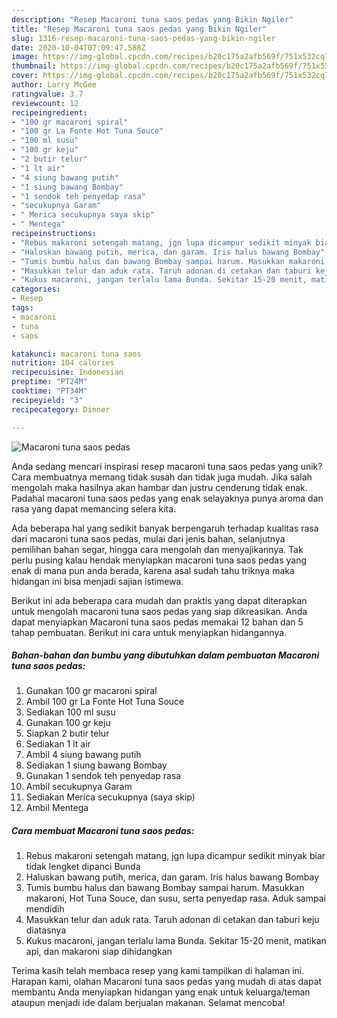 ```yaml
---
description: "Resep Macaroni tuna saos pedas yang Bikin Ngiler"
title: "Resep Macaroni tuna saos pedas yang Bikin Ngiler"
slug: 1316-resep-macaroni-tuna-saos-pedas-yang-bikin-ngiler
date: 2020-10-04T07:09:47.588Z
image: https://img-global.cpcdn.com/recipes/b20c175a2afb569f/751x532cq70/macaroni-tuna-saos-pedas-foto-resep-utama.jpg
thumbnail: https://img-global.cpcdn.com/recipes/b20c175a2afb569f/751x532cq70/macaroni-tuna-saos-pedas-foto-resep-utama.jpg
cover: https://img-global.cpcdn.com/recipes/b20c175a2afb569f/751x532cq70/macaroni-tuna-saos-pedas-foto-resep-utama.jpg
author: Larry McGee
ratingvalue: 3.7
reviewcount: 12
recipeingredient:
- "100 gr macaroni spiral"
- "100 gr La Fonte Hot Tuna Souce"
- "100 ml susu"
- "100 gr keju"
- "2 butir telur"
- "1 lt air"
- "4 siung bawang putih"
- "1 siung bawang Bombay"
- "1 sendok teh penyedap rasa"
- "secukupnya Garam"
- " Merica secukupnya saya skip"
- " Mentega"
recipeinstructions:
- "Rebus makaroni setengah matang, jgn lupa dicampur sedikit minyak biar tidak lengket dipanci Bunda"
- "Haluskan bawang putih, merica, dan garam. Iris halus bawang Bombay"
- "Tumis bumbu halus dan bawang Bombay sampai harum. Masukkan makaroni, Hot Tuna Souce, dan susu, serta penyedap rasa. Aduk sampai mendidih"
- "Masukkan telur dan aduk rata. Taruh adonan di cetakan dan taburi keju diatasnya"
- "Kukus macaroni, jangan terlalu lama Bunda. Sekitar 15-20 menit, matikan api, dan makaroni siap dihidangkan"
categories:
- Resep
tags:
- macaroni
- tuna
- saos

katakunci: macaroni tuna saos 
nutrition: 104 calories
recipecuisine: Indonesian
preptime: "PT24M"
cooktime: "PT34M"
recipeyield: "3"
recipecategory: Dinner

---
```



![Macaroni tuna saos pedas](https://img-global.cpcdn.com/recipes/b20c175a2afb569f/751x532cq70/macaroni-tuna-saos-pedas-foto-resep-utama.jpg)

Anda sedang mencari inspirasi resep macaroni tuna saos pedas yang unik? Cara membuatnya memang tidak susah dan tidak juga mudah. Jika salah mengolah maka hasilnya akan hambar dan justru cenderung tidak enak. Padahal macaroni tuna saos pedas yang enak selayaknya punya aroma dan rasa yang dapat memancing selera kita.

Ada beberapa hal yang sedikit banyak berpengaruh terhadap kualitas rasa dari macaroni tuna saos pedas, mulai dari jenis bahan, selanjutnya pemilihan bahan segar, hingga cara mengolah dan menyajikannya. Tak perlu pusing kalau hendak menyiapkan macaroni tuna saos pedas yang enak di mana pun anda berada, karena asal sudah tahu triknya maka hidangan ini bisa menjadi sajian istimewa.




Berikut ini ada beberapa cara mudah dan praktis yang dapat diterapkan untuk mengolah macaroni tuna saos pedas yang siap dikreasikan. Anda dapat menyiapkan Macaroni tuna saos pedas memakai 12 bahan dan 5 tahap pembuatan. Berikut ini cara untuk menyiapkan hidangannya.

<!--inarticleads1-->

##### Bahan-bahan dan bumbu yang dibutuhkan dalam pembuatan Macaroni tuna saos pedas:

1. Gunakan 100 gr macaroni spiral
1. Ambil 100 gr La Fonte Hot Tuna Souce
1. Sediakan 100 ml susu
1. Gunakan 100 gr keju
1. Siapkan 2 butir telur
1. Sediakan 1 lt air
1. Ambil 4 siung bawang putih
1. Sediakan 1 siung bawang Bombay
1. Gunakan 1 sendok teh penyedap rasa
1. Ambil secukupnya Garam
1. Sediakan  Merica secukupnya (saya skip)
1. Ambil  Mentega




<!--inarticleads2-->

##### Cara membuat Macaroni tuna saos pedas:

1. Rebus makaroni setengah matang, jgn lupa dicampur sedikit minyak biar tidak lengket dipanci Bunda
1. Haluskan bawang putih, merica, dan garam. Iris halus bawang Bombay
1. Tumis bumbu halus dan bawang Bombay sampai harum. Masukkan makaroni, Hot Tuna Souce, dan susu, serta penyedap rasa. Aduk sampai mendidih
1. Masukkan telur dan aduk rata. Taruh adonan di cetakan dan taburi keju diatasnya
1. Kukus macaroni, jangan terlalu lama Bunda. Sekitar 15-20 menit, matikan api, dan makaroni siap dihidangkan




Terima kasih telah membaca resep yang kami tampilkan di halaman ini. Harapan kami, olahan Macaroni tuna saos pedas yang mudah di atas dapat membantu Anda menyiapkan hidangan yang enak untuk keluarga/teman ataupun menjadi ide dalam berjualan makanan. Selamat mencoba!
